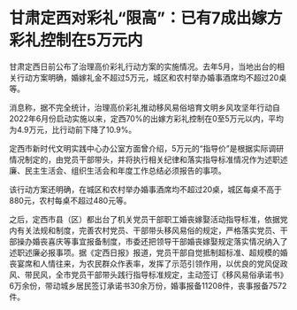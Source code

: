 # 甘肃定西对彩礼“限高”：已有7成出嫁方彩礼控制在5万元内

甘肃定西日前公布了治理高价彩礼行动方案的实施情况。去年5月，当地出台的相关行动方案明确，婚嫁礼金不超过5万元，城区和农村举办婚事酒席均不超过20桌等。

消息称，据不完全统计，治理高价彩礼推动移风易俗培育文明乡风攻坚年行动自2022年6月份启动实施以来，定西70%的出嫁方彩礼控制在0至5万元以内，平均为4.9万元，比行动前下降了10.9%。

定西市新时代文明实践中心办公室方面曾介绍，5万元的“指导价”是根据实际调研情况制定的，由党员干部带头，并将执行相关纪律和落实指导标准情况作为述职述廉、民主生活会、组织生活会和年度工作总结必须报告的事项。

该行动方案还明确，在城区和农村举办婚事酒席均不超过20桌，城区每桌不高于880元，农村每桌不超过480元等。

之后，定西市县（区）都出台了机关党员干部职工婚丧嫁娶活动指导标准，依据党内有关法规和制度，完善农村党员、干部带头移风易俗的规定，严格落实党员、干部操办婚丧喜庆等事宜报备制度，市委还把领导干部婚丧嫁娶规定落实情况纳入了述职述廉必报事项。据《定西日报》报道，党员干部自觉抵制超标准、超规模的婚丧宴席和人情往来，为农民群众作表率，发挥了示范引领作用，以优良的党风促政风、带民风，全市党员干部带头践行指导标准规定，主动签订《移风易俗承诺书》6万余份，带动城乡居民签订承诺书30余万份，婚事报备11208件，丧事报备7572件。

